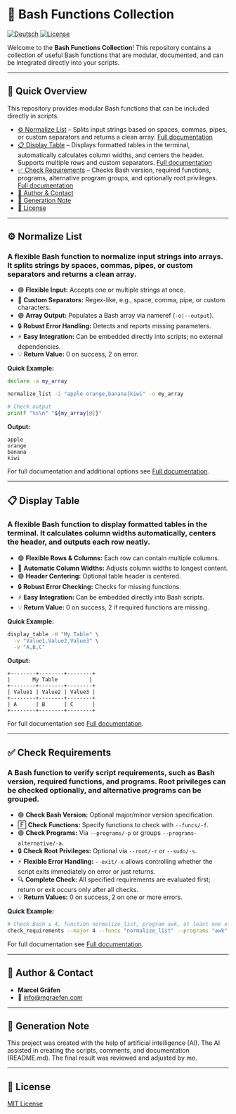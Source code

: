 # 📂 Bash Functions Collection

[![Deutsch](https://img.shields.io/badge/Language-German-blue)](./README.de.md)
[![License](https://img.shields.io/badge/license-MIT-lightgrey.svg)](https://opensource.org/licenses/MIT)

Welcome to the **Bash Functions Collection**!
This repository contains a collection of useful Bash functions that are modular, documented, and can be integrated directly into your scripts.

---

## 📌 Quick Overview

This repository provides modular Bash functions that can be included directly in scripts.

* [⚙️ Normalize List](#%EF%B8%8F-normalize-list) – Splits input strings based on spaces, commas, pipes, or custom separators and returns a clean array. [Full documentation](Normalize%20List/README.md)
* [📋 Display Table](#-display-table) – Displays formatted tables in the terminal, automatically calculates column widths, and centers the header. Supports multiple rows and custom separators. [Full documentation](Display%20Table/README.de.md)
* [✅ Check Requirements](#-check-requirements) – Checks Bash version, required functions, programs, alternative program groups, and optionally root privileges. [Full documentation](Check%20Requirements/README.md)
* [👤 Author & Contact](#-author--contact)
* [🤖 Generation Note](#-generation-note)
* [📜 License](#-license)

---

## ⚙️ Normalize List

### A flexible Bash function to normalize input strings into arrays. It splits strings by spaces, commas, pipes, or custom separators and returns a clean array.

* 🟢 **Flexible Input:** Accepts one or multiple strings at once.
* 🔹 **Custom Separators:** Regex-like, e.g., space, comma, pipe, or custom characters.
* 🟣 **Array Output:** Populates a Bash array via nameref (`-o|--output`).
* 🔒 **Robust Error Handling:** Detects and reports missing parameters.
* ⚡ **Easy Integration:** Can be embedded directly into scripts; no external dependencies.
* 💡 **Return Value:** 0 on success, 2 on error.

**Quick Example:**

```bash
declare -a my_array

normalize_list -i "apple orange,banana|kiwi" -o my_array

# Check output
printf "%s\n" "${my_array[@]}"
```

**Output:**

```
apple
orange
banana
kiwi
```

For full documentation and additional options see [Full documentation](Normalize%20List/README.de.md).

---

## 📋 Display Table

### A flexible Bash function to display formatted tables in the terminal. It calculates column widths automatically, centers the header, and outputs each row neatly.

* 🟢 **Flexible Rows & Columns:** Each row can contain multiple columns.
* 🔹 **Automatic Column Widths:** Adjusts column widths to longest content.
* 🟣 **Header Centering:** Optional table header is centered.
* 🔒 **Robust Error Checking:** Checks for missing functions.
* ⚡ **Easy Integration:** Can be embedded directly into Bash scripts.
* 💡 **Return Value:** 0 on success, 2 if required functions are missing.

**Quick Example:**

```bash
display_table -H "My Table" \
  -v "Value1,Value2,Value3" \
  -v "A,B,C"
```

**Output:**

```
+--------+--------+--------+
|       My Table          |
+--------+--------+--------+
| Value1 | Value2 | Value3 |
+--------+--------+--------+
| A      | B      | C      |
+--------+--------+--------+
```

For full documentation see [Full documentation](Display%20Table/README.de.md).

---

## ✅ Check Requirements

### A Bash function to verify script requirements, such as Bash version, required functions, and programs. Root privileges can be checked optionally, and alternative programs can be grouped.

* 🟢 **Check Bash Version:** Optional major/minor version specification.
* 🄵 **Check Functions:** Specify functions to check with `--funcs/-f`.
* 🟣 **Check Programs:** Via `--programs/-p` or groups `--programs-alternative/-a`.
* 🔒 **Check Root Privileges:** Optional via `--root/-r` or `--sudo/-s`.
* ⚡ **Flexible Error Handling:** `--exit/-x` allows controlling whether the script exits immediately on error or just returns.
* 🔍 **Complete Check:** All specified requirements are evaluated first; return or exit occurs only after all checks.
* 💡 **Return Values:** 0 on success, 2 on one or more errors.

**Quick Example:**

```bash
# Check Bash ≥ 4, function normalize_list, program awk, at least one of git or svn, and root privileges
check_requirements --major 4 --funcs "normalize_list" --programs "awk" --programs-alternative "git svn" --root
```

For full documentation see [Full documentation](Check%20Requirements/README.md).

---

## 👤 Author & Contact

* **Marcel Gräfen**
* 📧 [info@mgraefen.com](mailto:info@mgraefen.com)

---

## 🤖 Generation Note

This project was created with the help of artificial intelligence (AI).
The AI assisted in creating the scripts, comments, and documentation (README.md).
The final result was reviewed and adjusted by me.

---

## 📜 License

[MIT License](LICENSE)
